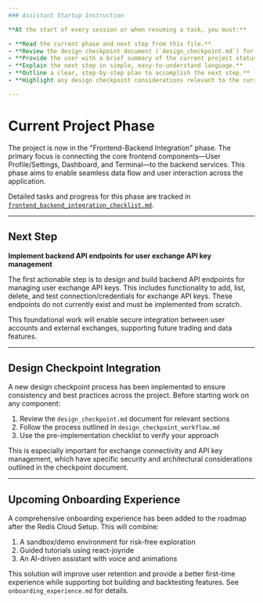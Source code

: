 ```yaml
---
### Assistant Startup Instruction

**At the start of every session or when resuming a task, you must:**

- **Read the current phase and next step from this file.**
- **Review the design checkpoint document (`design_checkpoint.md`) for relevant sections.**
- **Provide the user with a brief summary of the current project status.**
- **Explain the next step in simple, easy-to-understand language.**
- **Outline a clear, step-by-step plan to accomplish the next step.**
- **Highlight any design checkpoint considerations relevant to the current task.**

---
```


# Current Project Phase

The project is now in the "Frontend-Backend Integration" phase. The primary focus is connecting the core frontend components—User Profile/Settings, Dashboard, and Terminal—to the backend services. This phase aims to enable seamless data flow and user interaction across the application.

Detailed tasks and progress for this phase are tracked in [`frontend_backend_integration_checklist.md`](./frontend_backend_integration_checklist.md).

---

## Next Step

**Implement backend API endpoints for user exchange API key management**

The first actionable step is to design and build backend API endpoints for managing user exchange API keys. This includes functionality to add, list, delete, and test connection/credentials for exchange API keys. These endpoints do not currently exist and must be implemented from scratch.

This foundational work will enable secure integration between user accounts and external exchanges, supporting future trading and data features.

---

## Design Checkpoint Integration

A new design checkpoint process has been implemented to ensure consistency and best practices across the project. Before starting work on any component:

1. Review the `design_checkpoint.md` document for relevant sections
2. Follow the process outlined in `design_checkpoint_workflow.md`
3. Use the pre-implementation checklist to verify your approach

This is especially important for exchange connectivity and API key management, which have specific security and architectural considerations outlined in the checkpoint document.

---

## Upcoming Onboarding Experience

A comprehensive onboarding experience has been added to the roadmap after the Redis Cloud Setup. This will combine:

1. A sandbox/demo environment for risk-free exploration
2. Guided tutorials using react-joyride
3. An AI-driven assistant with voice and animations

This solution will improve user retention and provide a better first-time experience while supporting bot building and backtesting features. See `onboarding_experience.md` for details.
